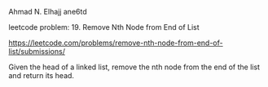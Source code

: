 Ahmad N. Elhajj
ane6td

leetcode problem: 19. Remove Nth Node from End of List

https://leetcode.com/problems/remove-nth-node-from-end-of-list/submissions/

Given the head of a linked list, remove the nth node from the end of the list and return its head.